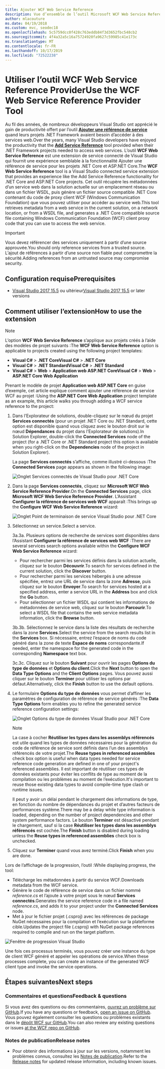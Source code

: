 ```yaml
---
title: Ajouter WCF Web Service Reference
description: Vue d’ensemble de l’outil Microsoft WCF Web Service Reference Provider, qui ajoute des fonctionnalités pour les projets .NET Core et ASP.NET Core, de manière similaire à la fonctionnalité Ajouter une référence de service pour les projets .NET Framework.
author: mlacouture
ms.date: 04/19/2018
ms.custom: mvc, seodec18
ms.openlocfilehash: 5c5759dcc0f428c763eddb84f3d3652fbc548cb2
ms.sourcegitcommit: 4f4a32a5c16a75724920fa9627c59985c41e173c
ms.translationtype: MT
ms.contentlocale: fr-FR
ms.lasthandoff: 10/17/2019
ms.locfileid: "72522238"
---
```

# <a name="use-the-wcf-web-service-reference-provider-tool"></a><span data-ttu-id="d9396-103">Utiliser l’outil WCF Web Service Reference Provider</span><span class="sxs-lookup"><span data-stu-id="d9396-103">Use the WCF Web Service Reference Provider Tool</span></span>

<span data-ttu-id="d9396-104">Au fil des années, de nombreux développeurs Visual Studio ont apprécié le gain de productivité offert par l’outil [**Ajouter une référence de service**](/visualstudio/data-tools/how-to-add-update-or-remove-a-wcf-data-service-reference) quand leurs projets .NET Framework avaient besoin d’accéder à des services web.</span><span class="sxs-lookup"><span data-stu-id="d9396-104">Over the years, many Visual Studio developers have enjoyed the productivity that the [**Add Service Reference**](/visualstudio/data-tools/how-to-add-update-or-remove-a-wcf-data-service-reference) tool provided when their .NET Framework projects needed to access web services.</span></span>  <span data-ttu-id="d9396-105">L’outil **WCF Web Service Reference** est une extension de service connecté de Visual Studio qui fournit une expérience semblable à la fonctionnalité Ajouter une référence de service pour les projets .NET Core et ASP.NET Core.</span><span class="sxs-lookup"><span data-stu-id="d9396-105">The **WCF Web Service Reference** tool is a Visual Studio connected service extension that provides an experience like the Add Service Reference functionality for .NET Core and ASP.NET Core projects.</span></span> <span data-ttu-id="d9396-106">Cet outil récupère les métadonnées d’un service web dans la solution actuelle sur un emplacement réseau ou dans un fichier WSDL, puis génère un fichier source compatible .NET Core contenant du code de proxy client WCF (Windows Communication Foundation) que vous pouvez utiliser pour accéder au service web.</span><span class="sxs-lookup"><span data-stu-id="d9396-106">This tool retrieves metadata from a web service in the current solution, on a network location, or from a WSDL file, and generates a .NET Core compatible source file containing Windows Communication Foundation (WCF) client proxy code that you can use to access the web service.</span></span>

> [!IMPORTANT]
> <span data-ttu-id="d9396-107">Vous devez référencer des services uniquement à partir d’une source approuvée.</span><span class="sxs-lookup"><span data-stu-id="d9396-107">You should only reference services from a trusted source.</span></span> <span data-ttu-id="d9396-108">L’ajout de références à partir d’une source non fiable peut compromettre la sécurité.</span><span class="sxs-lookup"><span data-stu-id="d9396-108">Adding references from an untrusted source may compromise security.</span></span>

## <a name="prerequisites"></a><span data-ttu-id="d9396-109">Configuration requise</span><span class="sxs-lookup"><span data-stu-id="d9396-109">Prerequisites</span></span>

- <span data-ttu-id="d9396-110">[Visual Studio 2017 15.5](https://aka.ms/vsdownload?utm_source=mscom&utm_campaign=msdocs) ou ultérieur</span><span class="sxs-lookup"><span data-stu-id="d9396-110">[Visual Studio 2017 15.5](https://aka.ms/vsdownload?utm_source=mscom&utm_campaign=msdocs) or later versions</span></span>

## <a name="how-to-use-the-extension"></a><span data-ttu-id="d9396-111">Comment utiliser l’extension</span><span class="sxs-lookup"><span data-stu-id="d9396-111">How to use the extension</span></span>

> [!NOTE]
> <span data-ttu-id="d9396-112">L’option **WCF Web Service Reference** s’applique aux projets créés à l’aide des modèles de projet suivants :</span><span class="sxs-lookup"><span data-stu-id="d9396-112">The **WCF Web Service Reference** option is applicable to projects created using the following project templates:</span></span>
>
> - <span data-ttu-id="d9396-113">**Visual C#**  >  **.NET Core**</span><span class="sxs-lookup"><span data-stu-id="d9396-113">**Visual C#** > **.NET Core**</span></span>
> - <span data-ttu-id="d9396-114">**Visual C#**  >  **.NET Standard**</span><span class="sxs-lookup"><span data-stu-id="d9396-114">**Visual C#** > **.NET Standard**</span></span>
> - <span data-ttu-id="d9396-115">**Visual C#**  > **Web** > **Application web ASP.NET Core**</span><span class="sxs-lookup"><span data-stu-id="d9396-115">**Visual C#** > **Web** > **ASP.NET Core Web Application**</span></span>

<span data-ttu-id="d9396-116">Prenant le modèle de projet **Application web ASP.NET Core** en guise d’exemple, cet article explique comment ajouter une référence de service WCF au projet :</span><span class="sxs-lookup"><span data-stu-id="d9396-116">Using the **ASP.NET Core Web Application** project template as an example, this article walks you through adding a WCF service reference to the project:</span></span>

1. <span data-ttu-id="d9396-117">Dans l’Explorateur de solutions, double-cliquez sur le nœud du projet **Services connectés** (pour un projet .NET Core ou .NET Standard, cette option est disponible quand vous cliquez avec le bouton droit sur le nœud **Dépendances** du projet dans l’Explorateur de solutions).</span><span class="sxs-lookup"><span data-stu-id="d9396-117">In Solution Explorer, double-click the **Connected Services** node of the project (for a .NET Core or .NET Standard project this option is available when you right-click on the **Dependencies** node of the project in Solution Explorer).</span></span>

    <span data-ttu-id="d9396-118">La page **Services connectés** s’affiche, comme illustré ci-dessous :</span><span class="sxs-lookup"><span data-stu-id="d9396-118">The **Connected Services** page appears as shown in the following image:</span></span>

    ![Onglet Services connectés de Visual Studio pour .NET Core](./media/wcf-web-service-reference-guide/wcfcs-ConnectedServicesPage.png)

2. <span data-ttu-id="d9396-120">Dans la page **Services connectés**, cliquez sur **Microsoft WCF Web Service Reference Provider**.</span><span class="sxs-lookup"><span data-stu-id="d9396-120">On the **Connected Services** page, click **Microsoft WCF Web Service Reference Provider**.</span></span> <span data-ttu-id="d9396-121">L’Assistant **Configurer la référence de services web WCF** apparaît :</span><span class="sxs-lookup"><span data-stu-id="d9396-121">This brings up the **Configure WCF Web Service Reference** wizard:</span></span>

    ![Onglet Point de terminaison de service Visual Studio pour .NET Core](./media/wcf-web-service-reference-guide/wcfcs-ServiceEndpointPage.png)

3. <span data-ttu-id="d9396-123">Sélectionnez un service.</span><span class="sxs-lookup"><span data-stu-id="d9396-123">Select a service.</span></span>

    <span data-ttu-id="d9396-124">3a.</span><span class="sxs-lookup"><span data-stu-id="d9396-124">3a.</span></span> <span data-ttu-id="d9396-125">Plusieurs options de recherche de services sont disponibles dans l’Assistant **Configurer la référence de services web WCF** :</span><span class="sxs-lookup"><span data-stu-id="d9396-125">There are several services search options available within the **Configure WCF Web Service Reference** wizard:</span></span>

     * <span data-ttu-id="d9396-126">Pour rechercher parmi les services définis dans la solution actuelle, cliquez sur le bouton **Découvrir**.</span><span class="sxs-lookup"><span data-stu-id="d9396-126">To search for services defined in the current solution, click the **Discover** button.</span></span>
     * <span data-ttu-id="d9396-127">Pour rechercher parmi les services hébergés à une adresse spécifiée, entrez une URL de service dans la zone **Adresse**, puis cliquez sur le bouton **Envoyer**.</span><span class="sxs-lookup"><span data-stu-id="d9396-127">To search for services hosted at a specified address, enter a service URL in the **Address** box and click the **Go** button.</span></span>
     * <span data-ttu-id="d9396-128">Pour sélectionner un fichier WSDL qui contient les informations de métadonnées de service web, cliquez sur le bouton **Parcourir**.</span><span class="sxs-lookup"><span data-stu-id="d9396-128">To select a WSDL file that contains the web service metadata information, click the **Browse** button.</span></span>

    <span data-ttu-id="d9396-129">3b.</span><span class="sxs-lookup"><span data-stu-id="d9396-129">3b.</span></span> <span data-ttu-id="d9396-130">Sélectionnez le service dans la liste des résultats de recherche dans la zone **Services**.</span><span class="sxs-lookup"><span data-stu-id="d9396-130">Select the service from the search results list in the **Services** box.</span></span> <span data-ttu-id="d9396-131">Si nécessaire, entrez l’espace de noms du code généré dans la zone de texte **Espace de noms** correspondante.</span><span class="sxs-lookup"><span data-stu-id="d9396-131">If needed, enter the namespace for the generated code in the corresponding **Namespace** text box.</span></span>

    <span data-ttu-id="d9396-132">3c.</span><span class="sxs-lookup"><span data-stu-id="d9396-132">3c.</span></span> <span data-ttu-id="d9396-133">Cliquez sur le bouton **Suivant** pour ouvrir les pages **Options du type de données** et **Options du client**.</span><span class="sxs-lookup"><span data-stu-id="d9396-133">Click the **Next** button to open the **Data Type Options** and the **Client Options** pages.</span></span> <span data-ttu-id="d9396-134">Vous pouvez aussi cliquer sur le bouton **Terminer** pour utiliser les options par défaut.</span><span class="sxs-lookup"><span data-stu-id="d9396-134">Alternatively, click the **Finish** button to use the default options.</span></span>

4. <span data-ttu-id="d9396-135">Le formulaire **Options du type de données** vous permet d’affiner les paramètres de configuration de référence de service générés :</span><span class="sxs-lookup"><span data-stu-id="d9396-135">The **Data Type Options** form enables you to refine the generated service reference configuration settings:</span></span>

    ![Onglet Options du type de données Visual Studio pour .NET Core](./media/wcf-web-service-reference-guide/wcfcs-DataTypesPage.png)

    > [!NOTE]
    > <span data-ttu-id="d9396-137">La case à cocher **Réutiliser les types dans les assemblys référencés** est utile quand les types de données nécessaires pour la génération du code de référence de service sont définis dans l’un des assemblys référencés de votre projet.</span><span class="sxs-lookup"><span data-stu-id="d9396-137">The **Reuse types in referenced assemblies** check box option is useful when data types needed for service reference code generation are defined in one of your project's referenced assemblies.</span></span>  <span data-ttu-id="d9396-138">Il est important de réutiliser ces types de données existants pour éviter les conflits de type au moment de la compilation ou les problèmes au moment de l’exécution.</span><span class="sxs-lookup"><span data-stu-id="d9396-138">It's important to reuse those existing data types to avoid compile-time type clash or runtime issues.</span></span>

    <span data-ttu-id="d9396-139">Il peut y avoir un délai pendant le chargement des informations de type, en fonction du nombre de dépendances du projet et d’autres facteurs de performances système.</span><span class="sxs-lookup"><span data-stu-id="d9396-139">There may be a delay while type information is loaded, depending on the number of project dependencies and other system performance factors.</span></span> <span data-ttu-id="d9396-140">Le bouton **Terminer** est désactivé pendant le chargement, sauf si la case **Réutiliser les types dans les assemblys référencés** est cochée.</span><span class="sxs-lookup"><span data-stu-id="d9396-140">The **Finish** button is disabled during loading unless the **Reuse types in referenced assemblies** check box is unchecked.</span></span>

5. <span data-ttu-id="d9396-141">Cliquez sur **Terminer** quand vous avez terminé.</span><span class="sxs-lookup"><span data-stu-id="d9396-141">Click **Finish** when you are done.</span></span>

<span data-ttu-id="d9396-142">Lors de l’affichage de la progression, l’outil :</span><span class="sxs-lookup"><span data-stu-id="d9396-142">While displaying progress, the tool:</span></span>

- <span data-ttu-id="d9396-143">Télécharge les métadonnées à partir du service WCF.</span><span class="sxs-lookup"><span data-stu-id="d9396-143">Downloads metadata from the WCF service.</span></span>
- <span data-ttu-id="d9396-144">Génère le code de référence de service dans un fichier nommé *reference.cs* et l’ajoute à votre projet sous le nœud **Services connectés**.</span><span class="sxs-lookup"><span data-stu-id="d9396-144">Generates the service reference code in a file named *reference.cs*, and adds it to your project under the **Connected Services** node.</span></span>
- <span data-ttu-id="d9396-145">Met à jour le fichier projet (.csproj) avec les références de package NuGet nécessaires pour la compilation et l’exécution sur la plateforme cible.</span><span class="sxs-lookup"><span data-stu-id="d9396-145">Updates the project file (.csproj) with NuGet package references required to compile and run on the target platform.</span></span>

![Fenêtre de progression Visual Studio](./media/wcf-web-service-reference-guide/wcfcs-ProgressWindow.png)

<span data-ttu-id="d9396-147">Une fois ces processus terminés, vous pouvez créer une instance du type de client WCF généré et appeler les opérations de service.</span><span class="sxs-lookup"><span data-stu-id="d9396-147">When these processes complete, you can create an instance of the generated WCF client type and invoke the service operations.</span></span>

## <a name="next-steps"></a><span data-ttu-id="d9396-148">Étapes suivantes</span><span class="sxs-lookup"><span data-stu-id="d9396-148">Next steps</span></span>

### <a name="feedback--questions"></a><span data-ttu-id="d9396-149">Commentaires et questions</span><span class="sxs-lookup"><span data-stu-id="d9396-149">Feedback & questions</span></span>

<span data-ttu-id="d9396-150">Si vous avez des questions ou des commentaires, [ouvrez un problème sur GitHub](https://github.com/dotnet/wcf/issues/new).</span><span class="sxs-lookup"><span data-stu-id="d9396-150">If you have any questions or feedback, [open an issue on GitHub](https://github.com/dotnet/wcf/issues/new).</span></span> <span data-ttu-id="d9396-151">Vous pouvez également consulter les questions ou problèmes existants dans le [dépôt WCF sur GitHub](https://github.com/dotnet/wcf/issues?utf8=%E2%9C%93&q=is:issue%20label:tooling).</span><span class="sxs-lookup"><span data-stu-id="d9396-151">You can also review any existing questions or issues [at the WCF repo on GitHub](https://github.com/dotnet/wcf/issues?utf8=%E2%9C%93&q=is:issue%20label:tooling).</span></span>

### <a name="release-notes"></a><span data-ttu-id="d9396-152">Notes de publication</span><span class="sxs-lookup"><span data-stu-id="d9396-152">Release notes</span></span>

- <span data-ttu-id="d9396-153">Pour obtenir des informations à jour sur les versions, notamment les problèmes connus, consultez les [Notes de publication](https://github.com/dotnet/wcf/blob/master/release-notes/WCF-Web-Service-Reference-notes.md).</span><span class="sxs-lookup"><span data-stu-id="d9396-153">Refer to the [Release notes](https://github.com/dotnet/wcf/blob/master/release-notes/WCF-Web-Service-Reference-notes.md) for updated release information, including known issues.</span></span>
